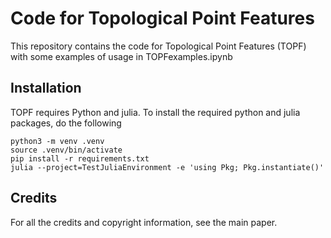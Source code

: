 # Code for Topological Point Features

This repository contains the code for Topological Point Features (TOPF) with some examples of usage in TOPFexamples.ipynb

## Installation

TOPF requires Python and julia. To install the required python and julia packages, do the following

    python3 -m venv .venv
    source .venv/bin/activate
    pip install -r requirements.txt
    julia --project=TestJuliaEnvironment -e 'using Pkg; Pkg.instantiate()'

## Credits

For all the credits and copyright information, see the main paper.
